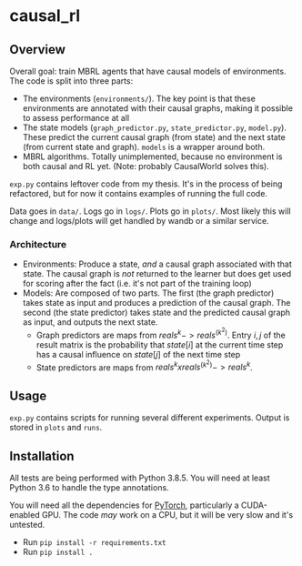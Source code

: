 # causal_rl

## Overview
Overall goal: train MBRL agents that have causal models of environments. The code is split into three parts:
- The environments (`environments/`). The key point is that these environments are annotated with their causal graphs, making it possible to assess performance at all
- The state models (`graph_predictor.py`, `state_predictor.py`, `model.py`). These predict the current causal graph (from state) and the next state (from current state and graph). `models` is a wrapper around both.
- MBRL algorithms. Totally unimplemented, because no environment is both causal and RL yet. (Note: probably CausalWorld solves this).

`exp.py` contains leftover code from my thesis. It's in the process of being refactored, but for now it contains examples of running the full code.

Data goes in `data/`. Logs go in `logs/`. Plots go in `plots/`. Most likely this will change and logs/plots will get handled by wandb or a similar service.

### Architecture
- Environments: Produce a state, *and* a causal graph associated with that state. The causal graph is *not* returned to the learner but does get used for scoring after the fact (i.e. it's not part of the training loop)
- Models: Are composed of two parts. The first (the graph predictor) takes state as input and produces a prediction of the causal graph. The second (the state predictor) takes state and the predicted causal graph as input, and outputs the next state.
    - Graph predictors are maps from $reals^k -> reals^(k^2)$. Entry $i, j$ of the result matrix is the probability that $state[i]$ at the current time step has a causal influence on $state[j]$ of the next time step
    - State predictors are maps from $reals^k x reals^(k^2) -> reals^k$.


## Usage
`exp.py` contains scripts for running several different experiments. Output is stored in `plots` and `runs`.

## Installation
All tests are being performed with Python 3.8.5. You will need at least Python 3.6 to handle the type annotations.

You will need all the dependencies for [PyTorch](https://pytorch.org/get-started/locally/), particularly a CUDA-enabled GPU. The code *may* work on a CPU, but it will be very slow and it's untested.

* Run `pip install -r requirements.txt`
* Run `pip install .`
